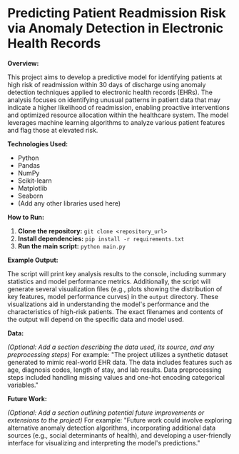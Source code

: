 # Predicting Patient Readmission Risk via Anomaly Detection in Electronic Health Records

**Overview:**

This project aims to develop a predictive model for identifying patients at high risk of readmission within 30 days of discharge using anomaly detection techniques applied to electronic health records (EHRs).  The analysis focuses on identifying unusual patterns in patient data that may indicate a higher likelihood of readmission, enabling proactive interventions and optimized resource allocation within the healthcare system.  The model leverages machine learning algorithms to analyze various patient features and flag those at elevated risk.

**Technologies Used:**

* Python
* Pandas
* NumPy
* Scikit-learn
* Matplotlib
* Seaborn
* (Add any other libraries used here)


**How to Run:**

1. **Clone the repository:**  `git clone <repository_url>`
2. **Install dependencies:** `pip install -r requirements.txt`
3. **Run the main script:** `python main.py`


**Example Output:**

The script will print key analysis results to the console, including summary statistics and model performance metrics.  Additionally, the script will generate several visualization files (e.g., plots showing the distribution of key features, model performance curves) in the `output` directory.  These visualizations aid in understanding the model's performance and the characteristics of high-risk patients.  The exact filenames and contents of the output will depend on the specific data and model used.


**Data:**

*(Optional: Add a section describing the data used, its source, and any preprocessing steps)*  For example:  "The project utilizes a synthetic dataset generated to mimic real-world EHR data.  The data includes features such as age, diagnosis codes, length of stay, and lab results.  Data preprocessing steps included handling missing values and one-hot encoding categorical variables."


**Future Work:**

*(Optional: Add a section outlining potential future improvements or extensions to the project)* For example: "Future work could involve exploring alternative anomaly detection algorithms, incorporating additional data sources (e.g., social determinants of health), and developing a user-friendly interface for visualizing and interpreting the model's predictions."